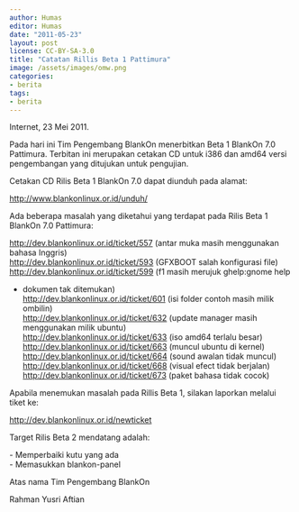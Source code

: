 ```yaml
---
author: Humas
editor: Humas
date: "2011-05-23"
layout: post
license: CC-BY-SA-3.0
title: "Catatan Rillis Beta 1 Pattimura"
image: /assets/images/omw.png
categories:
- berita
tags:
- berita
---
```


Internet, 23 Mei 2011.  
  
Pada hari ini Tim Pengembang BlankOn menerbitkan Beta 1 BlankOn 7.0 Pattimura.
Terbitan ini merupakan cetakan CD untuk i386 dan amd64 versi pengembangan yang
ditujukan untuk pengujian.  
  
Cetakan CD Rilis Beta 1 BlankOn 7.0 dapat diunduh pada alamat:  
  
http://www.blankonlinux.or.id/unduh/  
  
Ada beberapa masalah yang diketahui yang terdapat pada Rilis Beta 1 BlankOn
7.0 Pattimura:  
  
<http://dev.blankonlinux.or.id/ticket/557> (antar muka masih menggunakan
bahasa Inggris)  
<http://dev.blankonlinux.or.id/ticket/593> (GFXBOOT salah konfigurasi file)  
<http://dev.blankonlinux.or.id/ticket/599> (f1 masih merujuk ghelp:gnome help
- dokumen tak ditemukan)  
<http://dev.blankonlinux.or.id/ticket/601> (isi folder contoh masih milik
ombilin)  
<http://dev.blankonlinux.or.id/ticket/632> (update manager masih menggunakan
milik ubuntu)  
<http://dev.blankonlinux.or.id/ticket/633> (iso amd64 terlalu besar)  
<http://dev.blankonlinux.or.id/ticket/663> (muncul ubuntu di kernel)  
<http://dev.blankonlinux.or.id/ticket/664> (sound awalan tidak muncul)  
<http://dev.blankonlinux.or.id/ticket/668> (visual efect tidak berjalan)  
<http://dev.blankonlinux.or.id/ticket/673> (paket bahasa tidak cocok)  
  
  
Apabila menemukan masalah pada Rillis Beta 1, silakan laporkan melalui tiket
ke:  
  
<http://dev.blankonlinux.or.id/newticket>  
  
Target Rilis Beta 2 mendatang adalah:  
  
\- Memperbaiki kutu yang ada  
\- Memasukkan blankon-panel  
  
Atas nama Tim Pengembang BlankOn  
  
Rahman Yusri Aftian


    